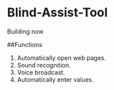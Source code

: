 # Blind-Assist-Tool

Building now

##Functions
1. Automatically open web pages.
2. Sound recognition.
3. Voice broadcast.
4. Automatically enter values.
